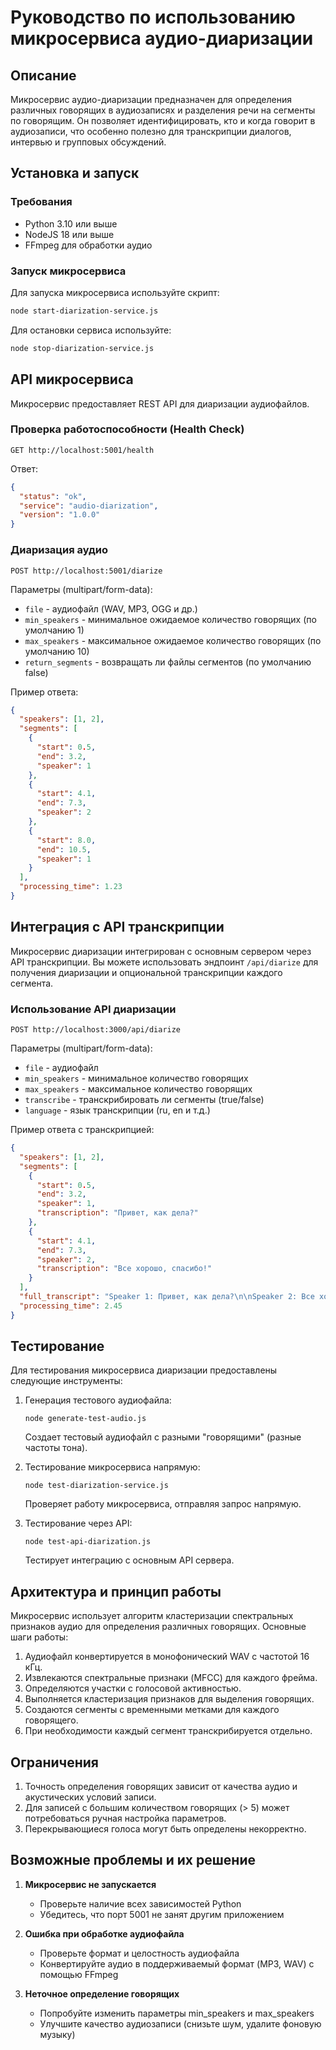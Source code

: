 # Руководство по использованию микросервиса аудио-диаризации

## Описание

Микросервис аудио-диаризации предназначен для определения различных говорящих в аудиозаписях и разделения речи на сегменты по говорящим. Он позволяет идентифицировать, кто и когда говорит в аудиозаписи, что особенно полезно для транскрипции диалогов, интервью и групповых обсуждений.

## Установка и запуск

### Требования

- Python 3.10 или выше
- NodeJS 18 или выше
- FFmpeg для обработки аудио

### Запуск микросервиса

Для запуска микросервиса используйте скрипт:

```bash
node start-diarization-service.js
```

Для остановки сервиса используйте:

```bash
node stop-diarization-service.js
```

## API микросервиса

Микросервис предоставляет REST API для диаризации аудиофайлов.

### Проверка работоспособности (Health Check)

```
GET http://localhost:5001/health
```

Ответ:
```json
{
  "status": "ok",
  "service": "audio-diarization",
  "version": "1.0.0"
}
```

### Диаризация аудио

```
POST http://localhost:5001/diarize
```

Параметры (multipart/form-data):
- `file` - аудиофайл (WAV, MP3, OGG и др.)
- `min_speakers` - минимальное ожидаемое количество говорящих (по умолчанию 1)
- `max_speakers` - максимальное ожидаемое количество говорящих (по умолчанию 10)
- `return_segments` - возвращать ли файлы сегментов (по умолчанию false)

Пример ответа:
```json
{
  "speakers": [1, 2],
  "segments": [
    {
      "start": 0.5,
      "end": 3.2,
      "speaker": 1
    },
    {
      "start": 4.1,
      "end": 7.3,
      "speaker": 2
    },
    {
      "start": 8.0,
      "end": 10.5,
      "speaker": 1
    }
  ],
  "processing_time": 1.23
}
```

## Интеграция с API транскрипции

Микросервис диаризации интегрирован с основным сервером через API транскрипции. Вы можете использовать эндпоинт `/api/diarize` для получения диаризации и опциональной транскрипции каждого сегмента.

### Использование API диаризации

```
POST http://localhost:3000/api/diarize
```

Параметры (multipart/form-data):
- `file` - аудиофайл
- `min_speakers` - минимальное количество говорящих
- `max_speakers` - максимальное количество говорящих
- `transcribe` - транскрибировать ли сегменты (true/false)
- `language` - язык транскрипции (ru, en и т.д.)

Пример ответа с транскрипцией:
```json
{
  "speakers": [1, 2],
  "segments": [
    {
      "start": 0.5,
      "end": 3.2,
      "speaker": 1,
      "transcription": "Привет, как дела?"
    },
    {
      "start": 4.1,
      "end": 7.3,
      "speaker": 2,
      "transcription": "Все хорошо, спасибо!"
    }
  ],
  "full_transcript": "Speaker 1: Привет, как дела?\n\nSpeaker 2: Все хорошо, спасибо!",
  "processing_time": 2.45
}
```

## Тестирование

Для тестирования микросервиса диаризации предоставлены следующие инструменты:

1. Генерация тестового аудиофайла:
   ```
   node generate-test-audio.js
   ```
   Создает тестовый аудиофайл с разными "говорящими" (разные частоты тона).

2. Тестирование микросервиса напрямую:
   ```
   node test-diarization-service.js
   ```
   Проверяет работу микросервиса, отправляя запрос напрямую.

3. Тестирование через API:
   ```
   node test-api-diarization.js
   ```
   Тестирует интеграцию с основным API сервера.

## Архитектура и принцип работы

Микросервис использует алгоритм кластеризации спектральных признаков аудио для определения различных говорящих. Основные шаги работы:

1. Аудиофайл конвертируется в монофонический WAV с частотой 16 кГц.
2. Извлекаются спектральные признаки (MFCC) для каждого фрейма.
3. Определяются участки с голосовой активностью.
4. Выполняется кластеризация признаков для выделения говорящих.
5. Создаются сегменты с временными метками для каждого говорящего.
6. При необходимости каждый сегмент транскрибируется отдельно.

## Ограничения

1. Точность определения говорящих зависит от качества аудио и акустических условий записи.
2. Для записей с большим количеством говорящих (> 5) может потребоваться ручная настройка параметров.
3. Перекрывающиеся голоса могут быть определены некорректно.

## Возможные проблемы и их решение

1. **Микросервис не запускается**
   - Проверьте наличие всех зависимостей Python
   - Убедитесь, что порт 5001 не занят другим приложением

2. **Ошибка при обработке аудиофайла**
   - Проверьте формат и целостность аудиофайла
   - Конвертируйте аудио в поддерживаемый формат (MP3, WAV) с помощью FFmpeg

3. **Неточное определение говорящих**
   - Попробуйте изменить параметры min_speakers и max_speakers
   - Улучшите качество аудиозаписи (снизьте шум, удалите фоновую музыку)